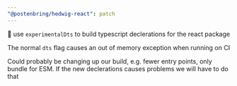 ```yaml
---
"@postenbring/hedwig-react": patch
---
```


:hammer: use `experimentalDts` to build typescript declerations for the react package

The normal `dts` flag causes an out of memory exception when running on CI

Could probably be changing up our build, e.g. fewer entry points, only bundle for ESM. If the new declerations causes problems we will have to do that
